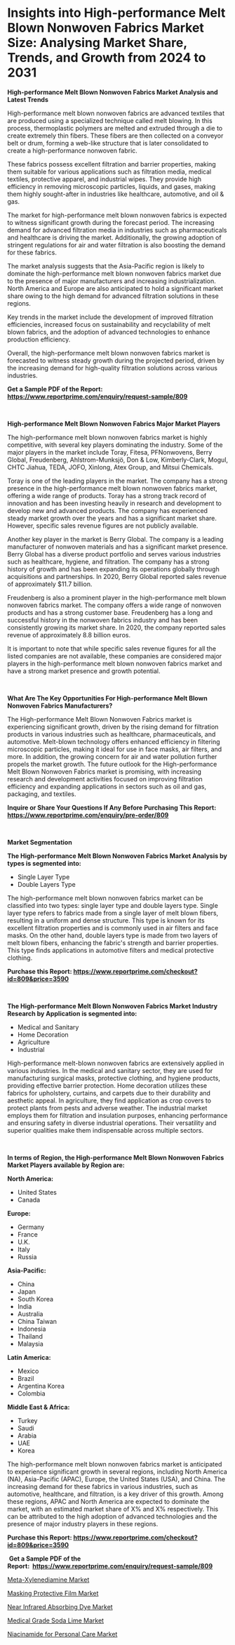 <p><h1>Insights into High-performance Melt Blown Nonwoven Fabrics Market Size: Analysing Market Share, Trends, and Growth from 2024 to 2031</h1></p><p><strong>High-performance Melt Blown Nonwoven Fabrics Market Analysis and Latest Trends</strong></p>
<p><p>High-performance melt blown nonwoven fabrics are advanced textiles that are produced using a specialized technique called melt blowing. In this process, thermoplastic polymers are melted and extruded through a die to create extremely thin fibers. These fibers are then collected on a conveyor belt or drum, forming a web-like structure that is later consolidated to create a high-performance nonwoven fabric.</p><p>These fabrics possess excellent filtration and barrier properties, making them suitable for various applications such as filtration media, medical textiles, protective apparel, and industrial wipes. They provide high efficiency in removing microscopic particles, liquids, and gases, making them highly sought-after in industries like healthcare, automotive, and oil & gas.</p><p>The market for high-performance melt blown nonwoven fabrics is expected to witness significant growth during the forecast period. The increasing demand for advanced filtration media in industries such as pharmaceuticals and healthcare is driving the market. Additionally, the growing adoption of stringent regulations for air and water filtration is also boosting the demand for these fabrics.</p><p>The market analysis suggests that the Asia-Pacific region is likely to dominate the high-performance melt blown nonwoven fabrics market due to the presence of major manufacturers and increasing industrialization. North America and Europe are also anticipated to hold a significant market share owing to the high demand for advanced filtration solutions in these regions.</p><p>Key trends in the market include the development of improved filtration efficiencies, increased focus on sustainability and recyclability of melt blown fabrics, and the adoption of advanced technologies to enhance production efficiency.</p><p>Overall, the high-performance melt blown nonwoven fabrics market is forecasted to witness steady growth during the projected period, driven by the increasing demand for high-quality filtration solutions across various industries.</p></p>
<p><strong>Get a Sample PDF of the Report:&nbsp; <a href="https://www.reportprime.com/enquiry/request-sample/809">https://www.reportprime.com/enquiry/request-sample/809</a></strong></p>
<p>&nbsp;</p>
<p><strong>High-performance Melt Blown Nonwoven Fabrics Major Market Players</strong></p>
<p><p>The high-performance melt blown nonwoven fabrics market is highly competitive, with several key players dominating the industry. Some of the major players in the market include Toray, Fitesa, PFNonwovens, Berry Global, Freudenberg, Ahlstrom-Munksjö, Don & Low, Kimberly-Clark, Mogul, CHTC Jiahua, TEDA, JOFO, Xinlong, Atex Group, and Mitsui Chemicals.</p><p>Toray is one of the leading players in the market. The company has a strong presence in the high-performance melt blown nonwoven fabrics market, offering a wide range of products. Toray has a strong track record of innovation and has been investing heavily in research and development to develop new and advanced products. The company has experienced steady market growth over the years and has a significant market share. However, specific sales revenue figures are not publicly available.</p><p>Another key player in the market is Berry Global. The company is a leading manufacturer of nonwoven materials and has a significant market presence. Berry Global has a diverse product portfolio and serves various industries such as healthcare, hygiene, and filtration. The company has a strong history of growth and has been expanding its operations globally through acquisitions and partnerships. In 2020, Berry Global reported sales revenue of approximately $11.7 billion.</p><p>Freudenberg is also a prominent player in the high-performance melt blown nonwoven fabrics market. The company offers a wide range of nonwoven products and has a strong customer base. Freudenberg has a long and successful history in the nonwoven fabrics industry and has been consistently growing its market share. In 2020, the company reported sales revenue of approximately 8.8 billion euros.</p><p>It is important to note that while specific sales revenue figures for all the listed companies are not available, these companies are considered major players in the high-performance melt blown nonwoven fabrics market and have a strong market presence and growth potential.</p></p>
<p>&nbsp;</p>
<p><strong>What Are The Key Opportunities For High-performance Melt Blown Nonwoven Fabrics Manufacturers?</strong></p>
<p><p>The High-performance Melt Blown Nonwoven Fabrics market is experiencing significant growth, driven by the rising demand for filtration products in various industries such as healthcare, pharmaceuticals, and automotive. Melt-blown technology offers enhanced efficiency in filtering microscopic particles, making it ideal for use in face masks, air filters, and more. In addition, the growing concern for air and water pollution further propels the market growth. The future outlook for the High-performance Melt Blown Nonwoven Fabrics market is promising, with increasing research and development activities focused on improving filtration efficiency and expanding applications in sectors such as oil and gas, packaging, and textiles.</p></p>
<p><strong>Inquire or Share Your Questions If Any Before Purchasing This Report: <a href="https://www.reportprime.com/enquiry/pre-order/809">https://www.reportprime.com/enquiry/pre-order/809</a></strong></p>
<p>&nbsp;</p>
<p><strong>Market Segmentation</strong></p>
<p><strong>The High-performance Melt Blown Nonwoven Fabrics Market Analysis by types is segmented into:</strong></p>
<p><ul><li>Single Layer Type</li><li>Double Layers Type</li></ul></p>
<p><p>The high-performance melt blown nonwoven fabrics market can be classified into two types: single layer type and double layers type. Single layer type refers to fabrics made from a single layer of melt blown fibers, resulting in a uniform and dense structure. This type is known for its excellent filtration properties and is commonly used in air filters and face masks. On the other hand, double layers type is made from two layers of melt blown fibers, enhancing the fabric's strength and barrier properties. This type finds applications in automotive filters and medical protective clothing.</p></p>
<p><strong>Purchase this Report:&nbsp;<a href="https://www.reportprime.com/checkout?id=809&price=3590">https://www.reportprime.com/checkout?id=809&price=3590</a></strong></p>
<p>&nbsp;</p>
<p><strong>The High-performance Melt Blown Nonwoven Fabrics Market Industry Research by Application is segmented into:</strong></p>
<p><ul><li>Medical and Sanitary</li><li>Home Decoration</li><li>Agriculture</li><li>Industrial</li></ul></p>
<p><p>High-performance melt-blown nonwoven fabrics are extensively applied in various industries. In the medical and sanitary sector, they are used for manufacturing surgical masks, protective clothing, and hygiene products, providing effective barrier protection. Home decoration utilizes these fabrics for upholstery, curtains, and carpets due to their durability and aesthetic appeal. In agriculture, they find application as crop covers to protect plants from pests and adverse weather. The industrial market employs them for filtration and insulation purposes, enhancing performance and ensuring safety in diverse industrial operations. Their versatility and superior qualities make them indispensable across multiple sectors.</p></p>
<p>&nbsp;</p>
<p><strong>In terms of Region, the High-performance Melt Blown Nonwoven Fabrics Market Players available by Region are:</strong></p>
<p>
    <p> <strong> North America: </strong>
        <ul>
            <li>United States</li>
            <li>Canada</li>
        </ul>
        </p> 
    <p> <strong> Europe: </strong>
        <ul>
            <li>Germany</li>
            <li>France</li>
            <li>U.K.</li>
            <li>Italy</li>
            <li>Russia</li>
        </ul>
        </p> 
    <p> <strong> Asia-Pacific: </strong>
        <ul>
            <li>China</li>
            <li>Japan</li>
            <li>South Korea</li>
            <li>India</li>
            <li>Australia</li>
            <li>China Taiwan</li>
            <li>Indonesia</li>
            <li>Thailand</li>
            <li>Malaysia</li>
        </ul>
        </p> 
    <p> <strong> Latin America: </strong>
        <ul>
            <li>Mexico</li>
            <li>Brazil</li>
            <li>Argentina Korea</li>
            <li>Colombia</li>
        </ul>
        </p> 
    <p> <strong> Middle East & Africa: </strong>
        <ul>
            <li>Turkey</li>
            <li>Saudi</li>
            <li>Arabia</li>
            <li>UAE</li>
            <li>Korea</li>
        </ul>
    </p>
    </p>
<p><p>The high-performance melt blown nonwoven fabrics market is anticipated to experience significant growth in several regions, including North America (NA), Asia-Pacific (APAC), Europe, the United States (USA), and China. The increasing demand for these fabrics in various industries, such as automotive, healthcare, and filtration, is a key driver of this growth. Among these regions, APAC and North America are expected to dominate the market, with an estimated market share of X% and X% respectively. This can be attributed to the high adoption of advanced technologies and the presence of major industry players in these regions.</p></p>
<p><strong>Purchase this Report: <a href="https://www.reportprime.com/checkout?id=809&price=3590">https://www.reportprime.com/checkout?id=809&price=3590</a></strong></p>
<p>&nbsp;<strong>Get a Sample PDF of the Report:&nbsp;&nbsp;<a href="https://www.reportprime.com/enquiry/request-sample/809">https://www.reportprime.com/enquiry/request-sample/809</a></strong></p>
<p><strong></strong></p>
<p><p><a href="https://github.com/Chiragrp24/Market-Research-Report-List-2/blob/main/meta-xylenediamine-market.md">Meta-Xylenediamine Market</a></p><p><a href="https://github.com/Chiragrp22/Market-Research-Report-List-2/blob/main/masking-protective-film-market.md">Masking Protective Film Market</a></p><p><a href="https://github.com/YashRP12/Market-Research-Report-List-2/blob/main/near-infrared-absorbing-dye-market.md">Near Infrared Absorbing Dye Market</a></p><p><a href="https://github.com/Chiragrp23/Market-Research-Report-List-2/blob/main/medical-grade-soda-lime-market.md">Medical Grade Soda Lime Market</a></p><p><a href="https://github.com/Chiragrp25/Market-Research-Report-List-2/blob/main/niacinamide-for-personal-care-market.md">Niacinamide for Personal Care Market</a></p></p>
